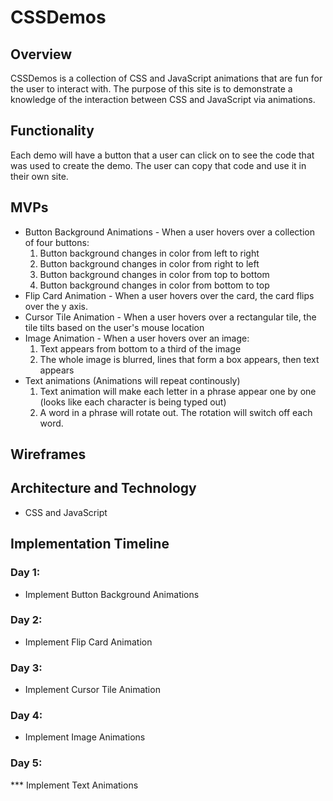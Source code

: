 # CSSDemos

## Overview
CSSDemos is a collection of CSS and JavaScript animations that are fun for the user to interact with. The purpose of this site is to demonstrate a knowledge of the interaction between CSS and JavaScript via animations. 

## Functionality
Each demo will have a button that a user can click on to see the code that was used to create the demo. The user can copy that code and use it in their own site.

## MVPs
* Button Background Animations - When a user hovers over a collection of four buttons:
  1. Button background changes in color from left to right
  2. Button background changes in color from right to left
  3. Button background changes in color from top to bottom
  4. Button background changes in color from bottom to top
* Flip Card Animation - When a user hovers over the card, the card flips over the y axis.
* Cursor Tile Animation - When a user hovers over a rectangular tile, the tile tilts based on the user's mouse location
* Image Animation - When a user hovers over an image:
  1. Text appears from bottom to a third of the image
  2. The whole image is blurred, lines that form a box appears, then text appears
* Text animations (Animations will repeat continously)
  1. Text animation will make each letter in a phrase appear one by one (looks like each character is being typed out)
  2. A word in a phrase will rotate out. The rotation will switch off each word.


## Wireframes



## Architecture and Technology
* CSS and JavaScript

## Implementation Timeline
### Day 1:
* Implement Button Background Animations
### Day 2: 
* Implement Flip Card Animation
### Day 3:
* Implement Cursor Tile Animation
### Day 4:
* Implement Image Animations
### Day 5:
*** Implement Text Animations

